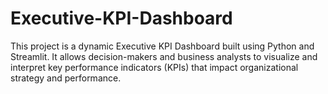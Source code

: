 # Executive-KPI-Dashboard
This project is a dynamic Executive KPI Dashboard built using Python and Streamlit. It allows decision-makers and business analysts to visualize and interpret key performance indicators (KPIs) that impact organizational strategy and performance.
